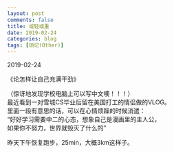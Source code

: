 ```yaml
---
layout: post
comments: false
title: 或轻或重
date: 2019-02-24
categories: blog
tags: [琐记(Other)]
---
```

2019-02-24

《论怎样让自己充满干劲》

（惊讶地发现学校电脑上可以写中文噢！！！）  
最近看到一对雪城CS毕业后留在美国打工的情侣做的VLOG。  
里面一段有意思的话，可以在心情烦躁的时候消遣：  
“好好学习需要中二的心态，想象自己是漫画里的主人公，  
如果你不努力，世界就毁灭了什么的”

昨天下午恢复跑步，25min，大概3km这样子。
